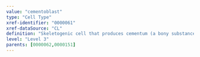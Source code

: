 ```yaml
---
value: "cementoblast"
type: "Cell Type"
xref-identifier: "0000061"
xref-dataSource: "CL"
definition: "Skeletogenic cell that produces cementum (a bony substance that covers the root of a tooth), is part of the odontogenic papilla, and develops from a precementoblast cell.|Legacy def: A cell of ectomesenchymal origin that aids in the formation the cementum layer on the roots of teeth."
level: "Level 3"
parents: [0000062,0000151]
---
```

